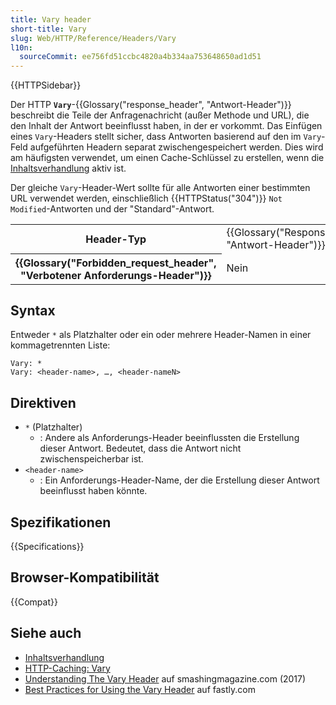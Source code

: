 ```yaml
---
title: Vary header
short-title: Vary
slug: Web/HTTP/Reference/Headers/Vary
l10n:
  sourceCommit: ee756fd51ccbc4820a4b334aa753648650ad1d51
---
```


{{HTTPSidebar}}

Der HTTP **`Vary`**-{{Glossary("response_header", "Antwort-Header")}} beschreibt die Teile der Anfragenachricht (außer Methode und URL), die den Inhalt der Antwort beeinflusst haben, in der er vorkommt. Das Einfügen eines `Vary`-Headers stellt sicher, dass Antworten basierend auf den im `Vary`-Feld aufgeführten Headern separat zwischengespeichert werden. Dies wird am häufigsten verwendet, um einen Cache-Schlüssel zu erstellen, wenn die [Inhaltsverhandlung](/de/docs/Web/HTTP/Guides/Content_negotiation) aktiv ist.

Der gleiche `Vary`-Header-Wert sollte für alle Antworten einer bestimmten URL verwendet werden, einschließlich {{HTTPStatus("304")}} `Not Modified`-Antworten und der "Standard"-Antwort.

<table class="properties">
  <tbody>
    <tr>
      <th scope="row">Header-Typ</th>
      <td>{{Glossary("Response_header", "Antwort-Header")}}</td>
    </tr>
    <tr>
      <th scope="row">{{Glossary("Forbidden_request_header", "Verbotener Anforderungs-Header")}}</th>
      <td>Nein</td>
    </tr>
  </tbody>
</table>

## Syntax

Entweder `*` als Platzhalter oder ein oder mehrere Header-Namen in einer kommagetrennten Liste:

```http
Vary: *
Vary: <header-name>, …, <header-nameN>
```

## Direktiven

- `*` (Platzhalter)
  - : Andere als Anforderungs-Header beeinflussten die Erstellung dieser Antwort. Bedeutet, dass die Antwort nicht zwischenspeicherbar ist.
- `<header-name>`
  - : Ein Anforderungs-Header-Name, der die Erstellung dieser Antwort beeinflusst haben könnte.

## Spezifikationen

{{Specifications}}

## Browser-Kompatibilität

{{Compat}}

## Siehe auch

- [Inhaltsverhandlung](/de/docs/Web/HTTP/Guides/Content_negotiation)
- [HTTP-Caching: Vary](/de/docs/Web/HTTP/Guides/Caching#vary)
- [Understanding The Vary Header](https://www.smashingmagazine.com/2017/11/understanding-vary-header/) auf smashingmagazine.com (2017)
- [Best Practices for Using the Vary Header](https://www.fastly.com/blog/best-practices-using-vary-header) auf fastly.com
